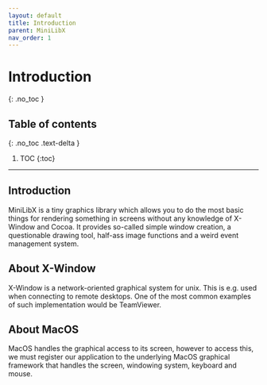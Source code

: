 ```yaml
---
layout: default
title: Introduction
parent: MiniLibX
nav_order: 1
---
```


# Introduction
{: .no_toc }

## Table of contents
{: .no_toc .text-delta }

1. TOC
{:toc}

---

## Introduction

MiniLibX is a tiny graphics library which allows you to do the most basic
things for rendering something in screens without any knowledge of X-Window and
Cocoa. It provides so-called simple window creation, a questionable drawing
tool, half-ass image functions and a weird event management system.

## About X-Window

X-Window is a network-oriented graphical system for unix. This is e.g. used when
connecting to remote desktops. One of the most common examples of such
implementation would be TeamViewer.

## About MacOS

MacOS handles the graphical access to its screen, however to access this, we
must register our application to the underlying MacOS graphical framework that
handles the screen, windowing system, keyboard and mouse.